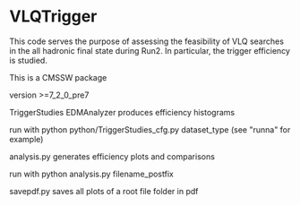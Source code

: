 VLQTrigger
==========

This code serves the purpose of assessing the feasibility of VLQ searches in the all hadronic final state during Run2. In particular, the trigger efficiency is studied.

This is a CMSSW package

version >=7_2_0_pre7

TriggerStudies EDMAnalyzer produces efficiency histograms

run with python python/TriggerStudies_cfg.py dataset_type (see "runna" for example)

analysis.py generates efficiency plots and comparisons

run with python analysis.py filename_postfix

savepdf.py saves all plots of a root file folder in pdf
